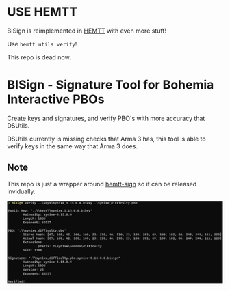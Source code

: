 # USE HEMTT

BISign is reimplemented in [HEMTT](https://github.com/BrettMayson/HEMTT) with even more stuff!

Use `hemtt utils verify`!

This repo is dead now.

# BISign - Signature Tool for Bohemia Interactive PBOs

Create keys and signatures, and verify PBO's with more accuracy that DSUtils.

DSUtils currently is missing checks that Arma 3 has, this tool is able to verify keys in the same way that Arma 3 does.

## Note

This repo is just a wrapper around [hemtt-sign](https://github.com/brettmayson/hemtt) so it can be released invidually.

![screenshot](docs/bisign.png)
